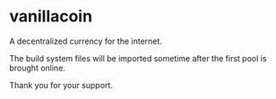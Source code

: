 vanillacoin
===========

A decentralized currency for the internet.

The build system files will be imported sometime after the first pool is brought online.

Thank you for your support.
